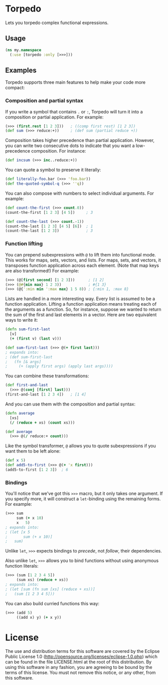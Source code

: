 # Torpedo

Lets you torpedo complex functional expressions.

## Usage

```clojure
(ns my.namespace
  (:use [torpedo :only [>>>]))
```

## Examples

Torpedo supports three main features to help make your code more compact:

### Composition and partial syntax

If you write a symbol that contains `.` or `:`, Torpedo will turn it into a composition or partial
application. For example:

```clojure
(>>> (first.rest [1 2 3]))   ; ((comp first rest) [1 2 3])
(def sum (>>> reduce:+))     ; (def sum (partial reduce +))
```

Composition takes higher precedence than partial application. However, you can write two consecutive
dots to indicate that you want a low-precedence composition. For instance:

```clojure
(def incsum (>>> inc..reduce:+))
```

You can quote a symbol to preserve it literally:

```clojure
(def literally-foo.bar (>>> 'foo.bar))
(def the-quoted-symbol-q (>>> ''q))
```

You can also compose with numbers to select individual arguments. For example:

```clojure
(def count-the-first (>>> count.0))
(count-the-first [1 2 3] [4 5])     ; 3

(def count-the-last (>>> count.-1))
(count-the-last [1 2 3] [4 5] [6])  ; 1
(count-the-last [1 2 3])            ; 3
```

### Function lifting

You can prepend subexpressions with `@` to lift them into functional mode. This works for maps, sets,
vectors, and lists. For maps, sets, and vectors, it transposes function application across each
element. (Note that map keys are also transformed!) For example:

```clojure
(>>> (@[first second] [1 2 3]))      ; [1 2]
(>>> (@#{min max} 1 2 3))            ; #{1 3}
(>>> (@{':min min ':max max} 1 5 8)) ; {:min 1, :max 8}
```

Lists are handled in a more interesting way. Every list is assumed to be a function application.
Lifting a function application means treating each of the arguments as a function. So, for instance,
suppose we wanted to return the sum of the first and last elements in a vector. Here are two
equivalent ways to write it:

```clojure
(defn sum-first-last
  [v]
  (+ (first v) (last v)))

(def sum-first-last (>>> @(+ first last)))
; expands into:
; (def sum-first-last
;   (fn [& args]
;     (+ (apply first args) (apply last args))))
```

You can combine these transformations:

```clojure
(def first-and-last
  (>>> @(conj [first] last)))
(first-and-last [1 2 3 4])   ; [1 4]
```

And you can use them with the composition and partial syntax:

```clojure
(defn average
  [xs]
  (/ (reduce + xs) (count xs)))

(def average
  (>>> @(/ reduce:+ count)))
```

Like the symbol transformer, `@` allows you to quote subexpressions if you want them to be left
alone:

```clojure
(def x 5)
(def add5-to-first (>>> @(+ 'x first)))
(add5-to-first [1 2 3])  ; 6
```

### Bindings

You'll notice that we've got this `>>>` macro, but it only takes one argument. If you specify more,
it will construct a `let`-binding using the remaining forms. For example:

```clojure
(>>> sum
     sum (+ x 10)
     x   5)
; expands into:
; (let [x 5
;       sum (+ x 10)]
;   sum)
```

Unlike `let`, `>>>` expects bindings to _precede_, not _follow_, their dependencies.

Also unlike `let`, `>>>` allows you to bind functions without using anonymous function literals:

```clojure
(>>> (sum [1 2 3 4 5])
     (sum xs) (reduce + xs))
; expands into:
; (let [sum (fn sum [xs] (reduce + xs))]
;   (sum [1 2 3 4 5]))
```

You can also build curried functions this way:

```clojure
(>>> (add 5)
     ((add x) y) (+ x y))
```

# License

The use and distribution terms for this software are covered by the
Eclipse Public License 1.0 (http://opensource.org/licenses/eclipse-1.0.php)
which can be found in the file LICENSE.html at the root of this distribution.
By using this software in any fashion, you are agreeing to be bound by
the terms of this license.
You must not remove this notice, or any other, from this software.